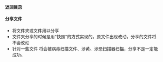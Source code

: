 #### [返回目录](README.md)
#### 分享文件

* 将文件夹或文件用以分享
* 文件夹分享的时候是用“快照”的方式实现的。原文件出现改动，分享的文件将不会改动
* 针对一些文件 将会被病毒扫描文件、涉黄、涉恐扫描器扫描，分享不是一定能成功。

